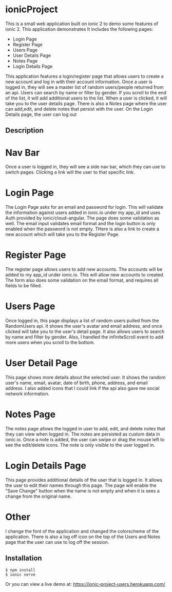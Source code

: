 # ionicProject

This is a small web application built on ionic 2 to demo some features of ionic 2.
This application demonstrates
It includes the following pages:
  * Login Page
  * Register Page
  * Users Page
  * User Details Page
  * Notes Page
  * Login Details Page


This application features a login/register page that allows users to create a new account and log in with their account information.
Once a user is logged in, they will see a master list of random users/people returned from an api.
Users can search by name or filter by gender. If you scroll to the end of the list, it will add additional users to the list.
When a user is clicked, it will take you to the user details page.
There is also a Notes page where the user can add,edit, and delete notes that persist with the user.
On the Login Details page, the user can log out 

## Description

# Nav Bar
Once a user is logged in, they will see a side nav bar, which they can use to switch pages.
Clicking a link will the user to that specific link.

# Login Page

The Login Page asks for an email and password for login. This will validate the information against users added in ionic.io under my app_id and uses Auth provided by ionic/cloud-angular.
The page does some validation as well. The email input validates email format and the login button is only enabled when the password is not empty.
THere is also a link to create a new account which will take you to the Register Page.

# Register Page

The register page allows users to add new accounts. The accounts will be added to my app_id under ionic.io.
This will allow new accounts to created. The form also does some validation on the email format, and requires all fields to be filled.

# Users Page

Once logged in, this page displays a list of random users pulled from the RandomUsers api.
It shows the user's avatar and email address, and once clicked will take you to the user's detail page.
It also allows users to search by name and filter by gender.
Also, I handled the infiniteScroll event to add more users when you scroll to the bottom.

# User Detail Page

This page shows more details about the selected user.
It shows the random user's name, email, avatar, date of birth, phone, address, and email address.
I also added icons that I could link if the api also gave me social network information.


# Notes Page

The notes page allows the logged in user to add, edit, and delete notes that they can view when logged in.
The notes are persisted as custom data in ionic.io.
Once a note is added, the user can swipe or drag the mouse left to see the edit/delete icons.
The note is only visible to the user logged in.

# Login Details Page

This page provides additional details of the user that is logged in.
It allows the user to edit their names through this page.
The page will enable the "Save Change" button when the name is not empty and when
it is sees a change from the original name.


# Other
I change the font of the application and changed the colorscheme of the application.
There is also a log off icon on the top of the Users and Notes page that the user can use to log off the session.


## Installation

```
$ npm install
$ ionic serve
```

Or you can view a live demo at:
https://ionic-project-users.herokuapp.com/
